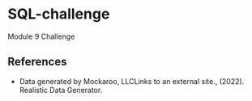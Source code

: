# SQL-challenge
Module 9 Challenge

## References
* Data generated by Mockaroo, LLCLinks to an external site., (2022). Realistic Data Generator.
